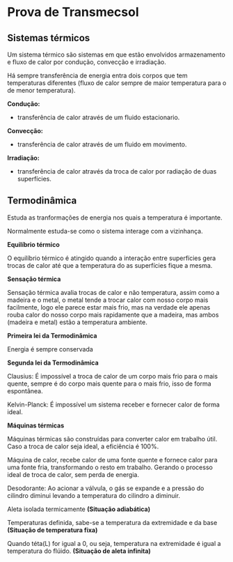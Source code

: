 # Prova de Transmecsol

## Sistemas térmicos

Um sistema térmico são sistemas em que estão envolvidos 
armazenamento e fluxo de calor por condução, convecção e 
irradiação.

Há sempre transferência de energia entra dois corpos que tem 
temperaturas diferentes (fluxo de calor sempre de maior 
temperatura para o de menor temperatura).

**Condução:**
- transferência de calor através de um fluido estacionario.

**Convecção:**
- transferência de calor através de um fluido em movimento.

**Irradiação:**
- transferência de calor através da troca de calor por radiação
de duas superfícies.

## Termodinâmica

Estuda as tranformações de energia nos quais a temperatura é importante.

Normalmente estuda-se como o sistema interage com a vizinhança.

**Equilíbrio térmico**

O equilíbrio térmico é atingido quando a interação entre superfícies gera trocas de calor até que a temperatura do as superfícies fique a mesma.

**Sensação térmica**

Sensação térmica avalia trocas de calor e não temperatura, assim como a madeira e o metal, o metal tende a trocar calor com nosso corpo mais facilmente, logo ele parece estar mais frio, mas na verdade ele apenas rouba calor do nosso corpo mais rapidamente que a madeira, mas ambos (madeira e metal) estão a temperatura ambiente.

**Primeira lei da Termodinâmica**

Energia é sempre conservada

**Segunda lei da Termodinâmica**

Clausius:
  É impossível a troca de calor de um corpo mais frio para o mais quente, sempre é do corpo mais quente para o mais frio, isso de forma espontânea.

Kelvin-Planck:
  É impossível um sistema receber e fornecer calor de forma ideal.

**Máquinas térmicas**

Máquinas térmicas são construídas para converter calor em trabalho útil. Caso a troca de calor seja ideal, a eficiência é 100%.

Máquina de calor, recebe calor de uma fonte quente e fornece calor para uma fonte fria, transformando o resto em trabalho. Gerando o processo ideal de troca de calor, sem perda de energia.

Desodorante:
  Ao acionar a válvula, o gás se expande e a pressão do cilindro diminui levando a temperatura do cilindro a diminuir.

Aleta isolada termicamente **(Situação adiabática)**

Temperaturas definida, sabe-se a temperatura da extremidade e da base **(Situação de temperatura fixa)**

Quando téta(L) for igual a 0, ou seja, temperatura na extremidade é igual a temperatura do flúido. **(Situação de aleta infinita)**